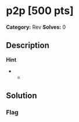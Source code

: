 # p2p [500 pts]

**Category:** Rev
**Solves:** 0

## Description
>

**Hint**
* -

## Solution

### Flag

